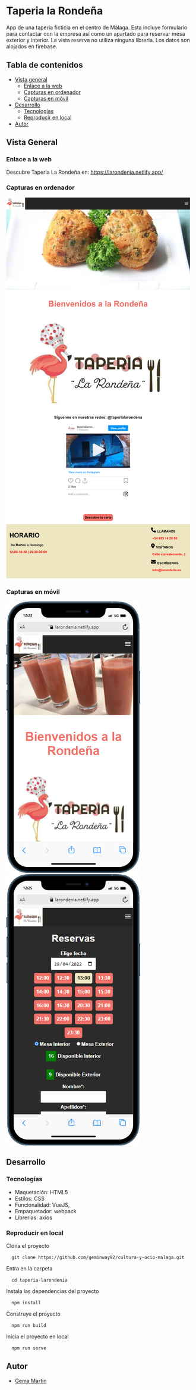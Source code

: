 # Taperia la Rondeña


App de una taperia ficticia en el centro de Málaga.
Esta incluye formulario para contactar con la empresa así como un apartado para reservar mesa exterior y interior.
La vista reserva no utiliza ninguna libreria.
Los datos son alojados en firebase.

## Tabla de contenidos
- [Vista general](#vista-general)
  - [Enlace a la web](#enlace-a-la-web)
  - [Capturas en ordenador](#capturas-en-ordenador)
  - [Capturas en móvil](#capturas-en-móvil)
- [Desarrollo](#desarrollo)
  - [Tecnologías](#tecnologías)
  - [Reproducir en local](#reproducir-en-local)
- [Autor](#autor)
## Vista General
### Enlace a la web
Descubre Taperia La Rondeña en:
https://larondenia.netlify.app/

### Capturas en ordenador
![Captura de pantalla en el ordenador](./public/assets/image-readme/larondenia-PC.png)

### Capturas en móvil
![Captura de pantalla en móvil](./public/assets/image-readme/mobile.png)
![Captura de pantalla en móvil](./public/assets/image-readme/mobile-reserva.png)

## Desarrollo
### Tecnologías
- Maquetación: HTML5
- Estilos: CSS
- Funcionalidad: VueJS,
- Empaquetador: webpack
- Librerias: axios

### Reproducir en local
Clona el proyecto
```
  git clone https://github.com/geminway92/cultura-y-ocio-malaga.git
```
Entra en la carpeta
```
  cd taperia-larondenia
```
Instala las dependencias del proyecto
```
  npm install
```
Construye el proyecto
```
  npm run build
```
Inicia el proyecto en local
```
  npm run serve
```

## Autor
- [Gema Martín](https://github.com/geminway92)


